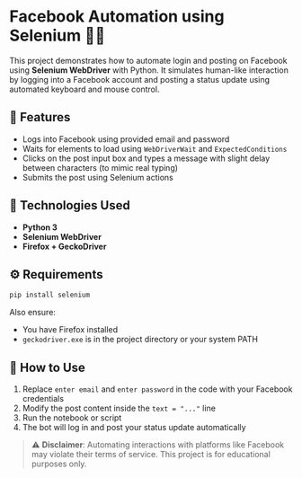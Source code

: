 
# Facebook Automation using Selenium 🧠🤖

This project demonstrates how to automate login and posting on Facebook using **Selenium WebDriver** with Python. It simulates human-like interaction by logging into a Facebook account and posting a status update using automated keyboard and mouse control.

## 📌 Features

- Logs into Facebook using provided email and password  
- Waits for elements to load using `WebDriverWait` and `ExpectedConditions`  
- Clicks on the post input box and types a message with slight delay between characters (to mimic real typing)  
- Submits the post using Selenium actions

## 🚀 Technologies Used

- **Python 3**  
- **Selenium WebDriver**  
- **Firefox + GeckoDriver**  


## ⚙️ Requirements

```bash
pip install selenium 
```

Also ensure:
- You have Firefox installed
- `geckodriver.exe` is in the project directory or your system PATH

## 📄 How to Use

1. Replace `enter email` and `enter password` in the code with your Facebook credentials  
2. Modify the post content inside the `text = "..."` line  
3. Run the notebook or script  
4. The bot will log in and post your status update automatically

> ⚠️ **Disclaimer**: Automating interactions with platforms like Facebook may violate their terms of service. This project is for educational purposes only.
